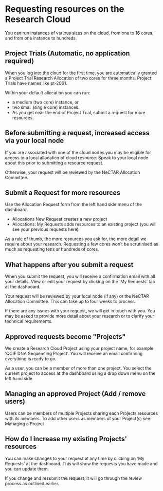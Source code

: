 # Requesting resources on the Research Cloud

You can run instances of various sizes on the cloud, from one to 16 cores, and
from one instance to hundreds.

## Project Trials (Automatic, no application required)

When you log into the cloud for the first time, you are automatically granted a
Project Trial Research Allocation of two cores for three months. Project Trials
have names like pt-2061.

Within your default allocation you can run:

- a medium (two core) instance, or
- two small (single core) instances.
- As you get near the end of Project Trial, submit a request for more resources.

## Before submitting a request, increased access via your local node

If you are associated with one of the cloud nodes you may be eligible for
access to a local allocation of cloud resource.  Speak to your local node about
this prior to submitting a resource request.

Otherwise, your request will be reviewed by the NeCTAR Allocation Committee.

## Submit a Request for more resources

Use the Allocation Request form from the left hand side menu of the dashboard.

- Allocations New Request creates a new project
- Allocations: My Requests adds resources to an existing project (you will see
  your previous requests here)

As a rule of thumb, the more resources you ask for, the more detail we require
about your research. Requesting a few cores won’t be scrutinised as much as
requesting tens or hundreds of cores.

## What happens after you submit a request

When you submit the request, you will receive a confirmation email with all
your details.  View or edit your request by clicking on the ‘My Requests’ tab
at the dashboard.

Your request will be reviewed by your local node (if any) or the NeCTAR
Allocation Committee.  This can take up to four weeks to process.

If there are any issues with your request, we will get in touch with you.  You
may be asked to provide more detail about your research or to clarify your
technical requirements.

## Approved requests become "Projects"

We create a Research Cloud Project using your project name, for example ‘QCIF
DNA Sequencing Project’.  You will receive an email confirming everything is
ready to go.

As a user, you can be a member of more than one project.  You select the
current project to access at the dashboard using a drop down menu on the left
hand side.

## Managing an approved Project (Add / remove users)

Users can be members of multiple Projects sharing each Projects resources with
its members.  To add other users as members of your Project(s) see Managing a
Project

## How do I increase my existing Projects' resources

You can make changes to your request at any time by clicking on ‘My Requests’
at the dashboard.  This will show the requests you have made and you can update
them.

If you change and resubmit the request, it will go through the review process
as outlined earlier.

